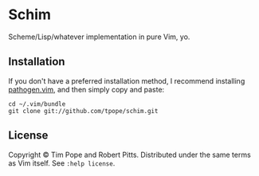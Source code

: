 # Schim

Scheme/Lisp/whatever implementation in pure Vim, yo.

## Installation

If you don't have a preferred installation method, I recommend
installing [pathogen.vim](https://github.com/tpope/vim-pathogen), and
then simply copy and paste:

    cd ~/.vim/bundle
    git clone git://github.com/tpope/schim.git

## License

Copyright © Tim Pope and Robert Pitts.  Distributed under the same terms as
Vim itself.  See `:help license`.
